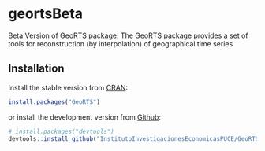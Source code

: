 geortsBeta
==========

Beta Version of GeoRTS package. The GeoRTS package provides a set of tools for reconstruction (by interpolation) of geographical time series

Installation
----------------

Install the stable version from [CRAN](https://CRAN.R-project.org/package=GeoRTS):

``` r 
install.packages("GeoRTS")
```


or install the development version from [Github](https://github.com/InstitutoInvestigacionesEconomicasPUCE/GeoRTS):

``` r
# install.packages("devtools")
devtools::install_github("InstitutoInvestigacionesEconomicasPUCE/GeoRTS")
```
